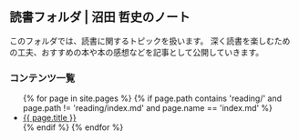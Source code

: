 <link href="https://satoshi-numata.github.io/notes/custom.css" rel="stylesheet">
<link href="https://use.fontawesome.com/releases/v6.7.2/css/all.css" rel="stylesheet">

## 読書フォルダ | 沼田 哲史のノート

このフォルダでは、読書に関するトピックを扱います。
深く読書を楽しむための工夫、おすすめの本や本の感想などを記事として公開していきます。

### コンテンツ一覧

<ul>
  {% for page in site.pages %}
    {% if page.path contains 'reading/' and page.path != 'reading/index.md' and page.name == 'index.md' %}
      <li><a href="{{ site.baseurl }}{{ page.url }}">{{ page.title }}</a></li>
    {% endif %}
  {% endfor %}
</ul>
